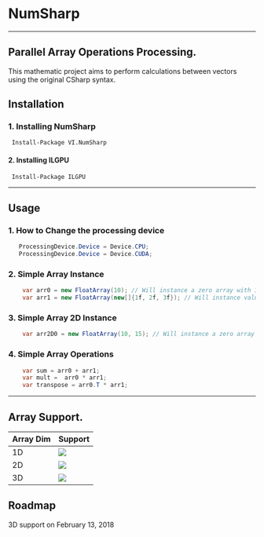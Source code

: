 # NumSharp
---
## Parallel Array Operations Processing.

This mathematic project aims to perform calculations between vectors using the original CSharp syntax.


## Installation

### 1. Installing NumSharp
 ```
  Install-Package VI.NumSharp
 ```
#### 2. Installing ILGPU
 ```
  Install-Package ILGPU
 ```

----

## Usage

### 1. How to Change the processing device
 ```csharp
    ProcessingDevice.Device = Device.CPU;
    ProcessingDevice.Device = Device.CUDA;
 ```
### 2. Simple Array Instance
```csharp
    var arr0 = new FloatArray(10); // Will instance a zero array with 10 positions
    var arr1 = new FloatArray(new[]{1f, 2f, 3f}); // Will instance valued array
```

### 3. Simple Array 2D Instance
```csharp
    var arr2D0 = new FloatArray(10, 15); // Will instance a zero array with 10 * 15 positions
```

### 4. Simple Array Operations
```csharp
    var sum = arr0 + arr1;
    var mult =  arr0 * arr1;
    var transpose = arr0.T * arr1;
```

-------

## Array Support.

Array Dim | Support
------------ | -------------
1D | ![](https://raw.githubusercontent.com/snownz/Virtual-Intelligence/Git/Info/images/ok.png)
2D | ![](https://raw.githubusercontent.com/snownz/Virtual-Intelligence/Git/Info/images/ok.png)
3D | ![](https://raw.githubusercontent.com/snownz/Virtual-Intelligence/Git/Info/images/not.png)

## Roadmap

3D support on February 13, 2018
